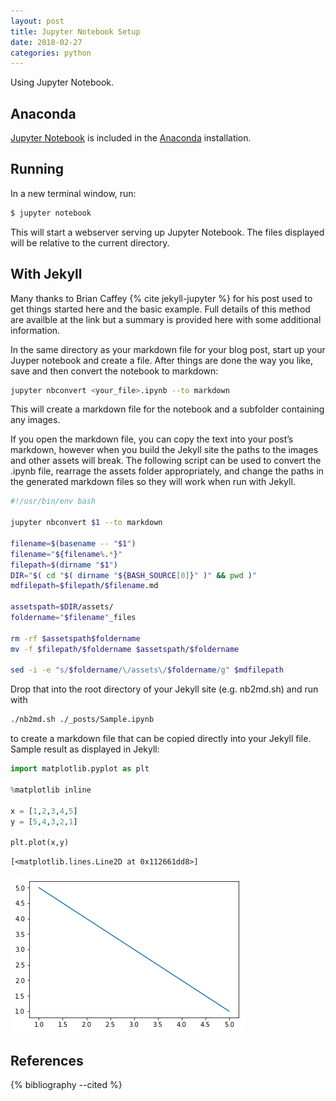 ```yaml
---
layout: post
title: Jupyter Notebook Setup
date: 2018-02-27
categories: python
---
```


Using Jupyter Notebook.

## Anaconda

[Jupyter Notebook](https://jupyter.org) is included in the [Anaconda](https://www.anaconda.com/download/#macos) installation.

## Running

In a new terminal window, run:

```bash
$ jupyter notebook
```

This will start a webserver serving up Jupyter Notebook.  The files displayed will be relative to the current directory.

## With Jekyll 

Many thanks to Brian Caffey {% cite jekyll-jupyter %} for his post used to get things started here and the basic example. Full details of this method are availble at the link but a summary is provided here with some additional information.

In the same directory as your markdown file for your blog post, start up your Juyper notebook and create a file. After things are done the way you like, save and then convert the notebook to markdown:

```bash
jupyter nbconvert <your_file>.ipynb --to markdown
```

This will create a markdown file for the notebook and a subfolder containing any images.

If you open the markdown file, you can copy the text into your post’s markdown, however when you build the Jekyll site the paths to the images and other assets will break.  The following script can be used to convert the .ipynb file, rearrage the assets folder appropriately, and change the paths in the generated markdown files so they will work when run with Jekyll.

```bash
#!/usr/bin/env bash

jupyter nbconvert $1 --to markdown

filename=$(basename -- "$1")
filename="${filename%.*}"
filepath=$(dirname "$1")
DIR="$( cd "$( dirname "${BASH_SOURCE[0]}" )" && pwd )"
mdfilepath=$filepath/$filename.md

assetspath=$DIR/assets/
foldername="$filename"_files

rm -rf $assetspath$foldername
mv -f $filepath/$foldername $assetspath/$foldername 

sed -i -e "s/$foldername/\/assets\/$foldername/g" $mdfilepath 
```

Drop that into the root directory of your Jekyll site (e.g. nb2md.sh) and run with

```bash
./nb2md.sh ./_posts/Sample.ipynb
```

to create a markdown file that can be copied directly into your Jekyll file.  Sample result as displayed in Jekyll:


```python
import matplotlib.pyplot as plt

%matplotlib inline

x = [1,2,3,4,5]
y = [5,4,3,2,1]

plt.plot(x,y)
```

    [<matplotlib.lines.Line2D at 0x112661dd8>]

![png](/assets/Sample_files/Sample_0_1.png)

References 
----------

{% bibliography --cited %}
